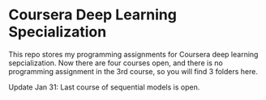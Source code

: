 # Coursera Deep Learning Specialization
This repo stores my programming assignments for Coursera deep learning
sepcialization. Now there are four courses open, and there is no programming
assignment in the 3rd course, so you will find 3 folders here. 

Update Jan 31:
Last course of sequential models is open.

